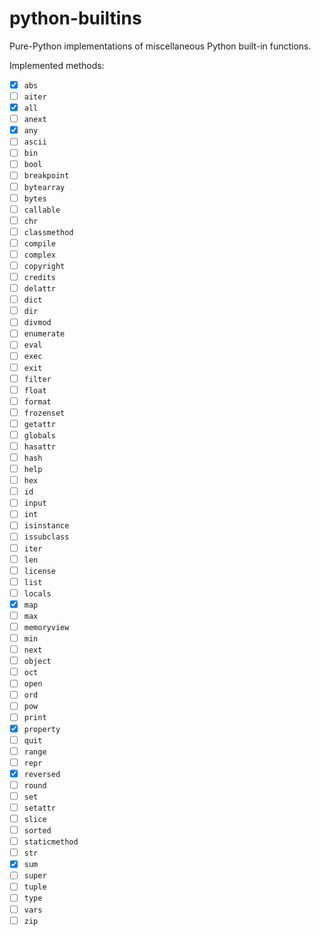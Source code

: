 # python-builtins

Pure-Python implementations of miscellaneous Python built-in functions. 

Implemented methods:
- [X] `abs`
- [ ] `aiter`
- [X] `all`
- [ ] `anext`
- [X] `any`
- [ ] `ascii`
- [ ] `bin`
- [ ] `bool`
- [ ] `breakpoint`
- [ ] `bytearray`
- [ ] `bytes`
- [ ] `callable`
- [ ] `chr`
- [ ] `classmethod`
- [ ] `compile`
- [ ] `complex`
- [ ] `copyright`
- [ ] `credits`
- [ ] `delattr`
- [ ] `dict`
- [ ] `dir`
- [ ] `divmod`
- [ ] `enumerate`
- [ ] `eval`
- [ ] `exec`
- [ ] `exit`
- [ ] `filter`
- [ ] `float`
- [ ] `format`
- [ ] `frozenset`
- [ ] `getattr`
- [ ] `globals`
- [ ] `hasattr`
- [ ] `hash`
- [ ] `help`
- [ ] `hex`
- [ ] `id`
- [ ] `input`
- [ ] `int`
- [ ] `isinstance`
- [ ] `issubclass`
- [ ] `iter`
- [ ] `len`
- [ ] `license`
- [ ] `list`
- [ ] `locals`
- [X] `map`
- [ ] `max`
- [ ] `memoryview`
- [ ] `min`
- [ ] `next`
- [ ] `object`
- [ ] `oct`
- [ ] `open`
- [ ] `ord`
- [ ] `pow`
- [ ] `print`
- [X] `property`
- [ ] `quit`
- [ ] `range`
- [ ] `repr`
- [X] `reversed`
- [ ] `round`
- [ ] `set`
- [ ] `setattr`
- [ ] `slice`
- [ ] `sorted`
- [ ] `staticmethod`
- [ ] `str`
- [X] `sum`
- [ ] `super`
- [ ] `tuple`
- [ ] `type`
- [ ] `vars`
- [ ] `zip`
